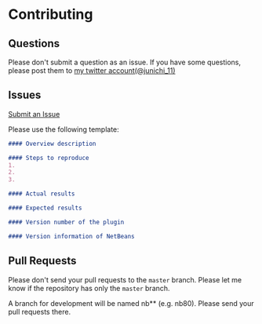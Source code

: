 # Contributing

## Questions

Please don't submit a question as an issue.
If you have some questions, please post them to [my twitter account(@junichi_11)](https://twitter.com/junichi_11)

## Issues

[Submit an Issue](https://github.com/junichi11/cakephp-netbeans/issues/new?title=&body=%23%23%23%23%20Overview%20description%0D%0A%0D%0A%23%23%23%23%20Steps%20to%20reproduce%0D%0A1.%20%0D%0A2.%20%0D%0A3.%20%0D%0A%0D%0A%23%23%23%23%20Actual%20results%0D%0A%0D%0A%23%23%23%23%20Expected%20results%0D%0A%0D%0A%23%23%23%23%20Version%20number%20of%20the%20plugin%0D%0A%0D%0A%23%23%23%23%20Version%20information%20of%20NetBeans%0D%0A%0D%0A)

Please use the following template:

```markdown
#### Overview description

#### Steps to reproduce
1. 
2. 
3. 

#### Actual results

#### Expected results

#### Version number of the plugin

#### Version information of NetBeans

```

## Pull Requests

Please don't send your pull requests to the `master` branch. 
Please let me know if the repository has only the `master` branch.

A branch for development will be named nb** (e.g. nb80).
Please send your pull requests there.
